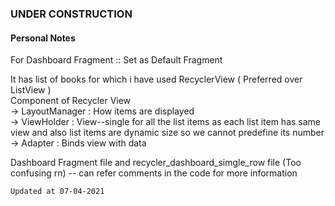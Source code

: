 ### UNDER CONSTRUCTION


#### Personal Notes 

For Dashboard Fragment :: Set as Default Fragment

It has list of books for which i have used RecyclerView ( Preferred over ListView ) </br>
   Component of Recycler View </br>
   -> LayoutManager : How items are displayed </br>
   -> ViewHolder : View--single for all the list items as each list item has same view and also list items are dynamic size so we cannot predefine its number </br>
   -> Adapter : Binds view with data </br>
   
   Dashboard Fragment file and recycler_dashboard_simgle_row file
   (Too confusing rn)
    -- can refer comments in the code for more information
    
    
    Updated at 07-04-2021
   
